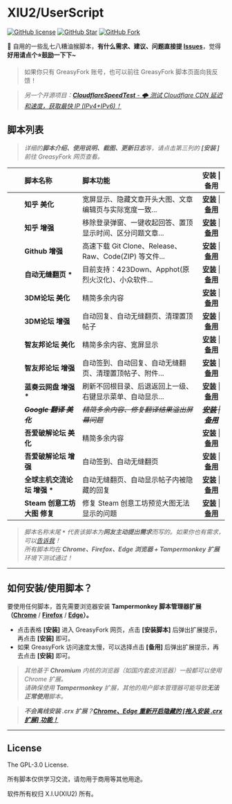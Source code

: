 # XIU2/UserScript

[![GitHub license](https://img.shields.io/github/license/XIU2/UserScript.svg?style=flat-square&color=4285dd)](https://github.com/XIU2/UserScript/blob/master/LICENSE)
[![GitHub Star](https://img.shields.io/github/stars/XIU2/UserScript.svg?style=flat-square&label=Star&color=4285dd)](https://github.com/XIU2/UserScript/stargazers)
[![GitHub Fork](https://img.shields.io/github/forks/XIU2/UserScript.svg?style=flat-square&label=Fork&color=4285dd)](https://github.com/XIU2/UserScript/network/members)

🔨 自用的一些乱七八糟油猴脚本，**有什么需求、建议、问题直接提 [Issues](https://github.com/XIU2/UserScript/issues/new/choose)**，觉得**好用请点个⭐鼓励一下下~**   

> 如果你只有 GreasyFork 账号，也可以前往 GreasyFork 脚本页面向我反馈！  

> _另一个开源项目：[**CloudflareSpeedTest** - 🌩 测试 Cloudflare CDN 延迟和速度，获取最快 IP (IPv4+IPv6)！](https://github.com/XIU2/CloudflareSpeedTest)_

## 脚本列表

> _详细的**脚本介绍、使用说明、截图、更新日志**等，请点击第三列的 **\[安装 \]** 前往 GreasyFork 网页查看。_  

|  | 脚本名称 | 脚本功能 | 安装 \| 备用 |
| :----: | :---- | :---- | :----: |
| [<img src="https://static.zhihu.com/heifetz/favicon.ico" height="16px" />](https://www.zhihu.com/people/xiu2) | **知乎 美化** | 宽屏显示、隐藏文章开头大图、文章编辑页与实际宽度一致... | **[安装](https://greasyfork.org/zh-CN/scripts/412212)** \| **[备用](https://cdn.jsdelivr.net/gh/XIU2/UserScript@master/Zhihu-Beautification.user.js)** |
| [<img src="https://static.zhihu.com/heifetz/favicon.ico" height="16px" />](https://www.zhihu.com/people/xiu2) | **知乎 增强** | 移除登录弹窗、一键收起回答、置顶显示时间、区分问题文章... | **[安装](https://greasyfork.org/zh-CN/scripts/419081)** \| **[备用](https://cdn.jsdelivr.net/gh/XIU2/UserScript@master/Zhihu-Enhanced.user.js)** |
| [<img src="https://github.com/favicon.ico" height="16px" />](https://github.com/XIU2) |  **Github 增强** | 高速下载 Git Clone、Release、Raw、Code(ZIP) 等文件... | **[安装](https://greasyfork.org/zh-CN/scripts/412245)** \| **[备用](https://cdn.jsdelivr.net/gh/XIU2/UserScript@master/GithubEnhanced-High-Speed-Download.user.js)** |
| [<img src="https://s3.ax1x.com/2021/02/25/yj2s4f.png" height="16px" />](https://github.com/XIU2) |  **自动无缝翻页 \*** | 目前支持：423Down、Apphot(原烈火汉化)、小众软件... | **[安装](https://greasyfork.org/zh-CN/scripts/419215)** \| **[备用](https://cdn.jsdelivr.net/gh/XIU2/UserScript@master/Autopage.user.js)** |
| [<img src="https://www.3dmgame.com/favicon.ico" height="16px" />](https://bbs.3dmgame.com) | **3DM论坛 美化** | 精简多余内容 | **[安装](https://greasyfork.org/zh-CN/scripts/413593)** \| **[备用](https://cdn.jsdelivr.net/gh/XIU2/UserScript@master/3dm-Beautification.user.js)** |
| [<img src="https://www.3dmgame.com/favicon.ico" height="16px" />](https://bbs.3dmgame.com) | **3DM论坛 增强** | 自动回复、自动无缝翻页、清理置顶帖子 | **[安装](https://greasyfork.org/zh-CN/scripts/412890)** \| **[备用](https://cdn.jsdelivr.net/gh/XIU2/UserScript@master/3dm-Enhanced.user.js)** |
| [<img src="http://bbs.zhiyoo.net/favicon.ico" height="16px" />](http://bbs.zhiyoo.net/forum.php?mod=forumdisplay&fid=42&filter=author&orderby=dateline) | **智友邦论坛 美化** | 精简多余内容、宽屏显示 | **[安装](https://greasyfork.org/zh-CN/scripts/412361)** \| **[备用](https://cdn.jsdelivr.net/gh/XIU2/UserScript@master/Zhiyoo-Beautification.user.js)** |
| [<img src="http://bbs.zhiyoo.net/favicon.ico" height="16px" />](http://bbs.zhiyoo.net/forum.php?mod=forumdisplay&fid=42&filter=author&orderby=dateline) | **智友邦论坛 增强** | 自动签到、自动回复、自动无缝翻页、清理置顶帖子、附件... | **[安装](https://greasyfork.org/zh-CN/scripts/412362)** \| **[备用](https://cdn.jsdelivr.net/gh/XIU2/UserScript@master/Zhiyoo-Enhanced.user.js)** |
| [<img src="https://www.lanzou.com/favicon.ico" height="16px" />](https://www.lanzou.com) |  **蓝奏云网盘 增强 \*** | 刷新不回根目录、后退返回上一级、右键显示菜单、自动显示... | **[安装](https://greasyfork.org/zh-CN/scripts/419224)** \| **[备用](https://cdn.jsdelivr.net/gh/XIU2/UserScript@master/Lanzou-Enhanced.user.js)** |
| [<img src="https://translate.google.cn/favicon.ico" height="16px" />](https://translate.google.cn) |  ~~_**Google 翻译 美化**_~~ | ~~_精简多余内容、修复翻译结果溢出屏幕问题_~~ | ~~_**[安装](https://zhuanlan.zhihu.com/p/286815739)** \| **[备用](https://zhuanlan.zhihu.com/p/286815739)**_~~ |
| [<img src="https://www.52pojie.cn/favicon.ico" height="16px" />](https://www.52pojie.cn) | **吾爱破解论坛 美化** | 精简多余内容 | **[安装](https://greasyfork.org/zh-CN/scripts/412681)** \| **[备用](https://cdn.jsdelivr.net/gh/XIU2/UserScript@master/52pojie-Beautification.user.js)** |
| [<img src="https://www.52pojie.cn/favicon.ico" height="16px" />](https://www.52pojie.cn) | **吾爱破解论坛 增强** | 自动签到、自动无缝翻页 | **[安装](https://greasyfork.org/zh-CN/scripts/412680)** \| **[备用](https://cdn.jsdelivr.net/gh/XIU2/UserScript@master/52pojie-Enhanced.user.js)** |
| [<img src="https://s3.ax1x.com/2021/02/25/yjgo1e.png" height="16px" />](https://hostloc.com) | **全球主机交流论坛 增强 \*** | 自动无缝翻页、自动显示帖子内被隐藏的回复 | **[安装](https://greasyfork.org/zh-CN/scripts/414005)** \| **[备用](https://cdn.jsdelivr.net/gh/XIU2/UserScript@master/Hostloc-Enhanced.user.js)** |
| [<img src="https://store.steampowered.com/favicon.ico" height="16px" />](https://store.steampowered.com) | **Steam 创意工坊大图 修复** | 修复 Steam 创意工坊预览大图无法显示的问题 | **[安装](https://greasyfork.org/zh-CN/scripts/397666)** \| **[备用](https://cdn.jsdelivr.net/gh/XIU2/UserScript@master/SteamWorkshopImageRepair.user.js)** |

> _脚本名称末尾 **`*`** 代表该脚本为**网友主动提出需求**而写的。如果你也有需求，可以[告诉我](https://github.com/XIU2/UserScript/issues/new/choose)！_  
> _所有脚本均在 **Chrome、Firefox、Edge 浏览器 + Tampermonkey 扩展** 环境下测试通过！_

****

## 如何安装/使用脚本？

要使用任何脚本，首先需要浏览器安装 **Tampermonkey  脚本管理器扩展（[Chrome](https://xiu.lanzoux.com/b073l8d1e)** / **[Firefox](https://addons.mozilla.org/firefox/addon/tampermonkey/)** / **[Edge](https://microsoftedge.microsoft.com/addons/detail/tampermonkey/iikmkjmpaadaobahmlepeloendndfphd?hl=zh-CN)）。**  

- 点击表格 **\[安装\]** 进入 GreasyFork 网页，点击 **\[安装脚本\]** 后弹出扩展提示，再点击 **\[安装\]** 即可。  
- 如果 GreasyFork 访问速度太慢，可以选择点击 **\[备用\]** 后弹出扩展提示，再去点击 **\[安装\]** 即可。

> _其他基于 **Chromium** 内核的浏览器（如国内套皮浏览器）一般都可以使用 Chrome 扩展。_  
> _请确保使用 **Tampermonkey** 扩展，其他的用户脚本管理器可能导致**无法正常使用**脚本。_  

> _**不会离线安装 .crx 扩展？[Chrome、Edge 重新开启隐藏的 [拖入安装 .crx 扩展] 功能！](https://zhuanlan.zhihu.com/p/276027099)**_  

****

## License

The GPL-3.0 License.

所有脚本仅供学习交流，请勿用于商用等其他用途。  

软件所有权归 X.I.U(XIU2) 所有。  